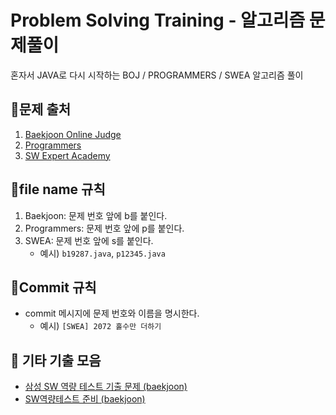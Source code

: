 # Problem Solving Training - 알고리즘 문제풀이

혼자서 JAVA로 다시 시작하는 BOJ / PROGRAMMERS / SWEA 알고리즘 풀이


## 🐯문제 출처
1. [Baekjoon Online Judge](https://www.acmicpc.net)
2. [Programmers](https://programmers.co.kr/)
3. [SW Expert Academy](https://www.swexpertacademy.com/main/main.do)

## 🐸file name 규칙
1. Baekjoon: 문제 번호 앞에 b를 붙인다.
2. Programmers: 문제 번호 앞에 p를 붙인다.
3. SWEA: 문제 번호 앞에 s를 붙인다.
    - 예시) `b19287.java`, `p12345.java`

## 🐤Commit 규칙
- commit 메시지에 문제 번호와 이름을 명시한다.
    - 예시) `[SWEA] 2072 홀수만 더하기`


## 🦄 기타 기출 모음

- [삼성 SW 역량 테스트 기출 문제 (baekjoon)](https://www.acmicpc.net/workbook/view/1152)
- [SW역량테스트 준비 (baekjoon)](https://www.acmicpc.net/workbook/view/2063)
